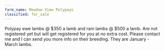 ```yaml
---
farm_name: Meadow View Polypays
classified: for_sale
---
```


Polypay ewe lambs @ $350 a lamb and ram lambs @ $500 a lamb. Are not registered yet but will get registered for you at no extra cost. Please contact me and I can send you more info on their breeding. They are January - March lambs.  
